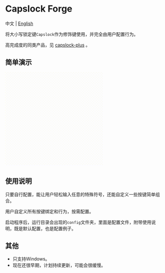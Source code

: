 # Capslock Forge

中文 | [English](https://github.com/icinggslits/capslock-forge/blob/main/README.md)

将大小写锁定键`Capslock`作为修饰键使用，并完全由用户配置行为。

高完成度的同类产品，见 [capslock-plus](https://github.com/wo52616111/capslock-plus) 。

## 简单演示

![image_1](./assets/images/image_1.gif)

## 使用说明

只要自行配置，能让用户轻松输入任意的特殊符号，还能自定义一些按键简单组合。

用户自定义所有按键绑定和行为，按需配置。

启动程序后，运行目录会出现的`config`文件夹，里面是配置文件，附带使用说明，既是默认配置，也是配置例子。

## 其他

- 只支持Windows。
- 现在还很早期，计划持续更新，可能会很缓慢。


